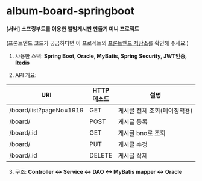 # album-board-springboot
#### [서버] 스프링부트를 이용한 앨범게시판 만들기 미니 프로젝트

(프론트엔드 코드가 궁금하다면 이 프로젝트의 [프론트엔드 저장소](https://github.com/heejaykong/album-board-vue)를 확인해 주세요.)

1. 사용한 스택: **Spring Boot, Oracle, MyBatis, Spring Security, JWT인증, Redis**

2. API 개요:
<table>
  <thead>
    <tr>
      <th>URI</th>
      <th>HTTP<br/>메소드</th>
      <th>설명</th>
    </tr>
  </thead>
  <tbody>
    <tr>
      <td>/board/list?pageNo=1919</td>
      <td>GET</td>
      <td>게시글 전체 조회(페이징적용)</td>
    </tr>
    <tr>
      <td>/board/</td>
      <td>POST</td>
      <td>게시글 등록</td>
    </tr>
    <tr>
      <td>/board/:id</td>
      <td>GET</td>
      <td>게시글 bno로 조회</td>
    </tr>
    <tr>
      <td>/board/</td>
      <td>PUT</td>
      <td>게시글 수정</td>
    </tr>
    <tr>
      <td>/board/:id</td>
      <td>DELETE</td>
      <td>게시글 삭제</td>
    </tr>
  </tbody>
</table>

3. 구조: **Controller <-> Service <-> DAO <-> MyBatis mapper <-> Oracle**
